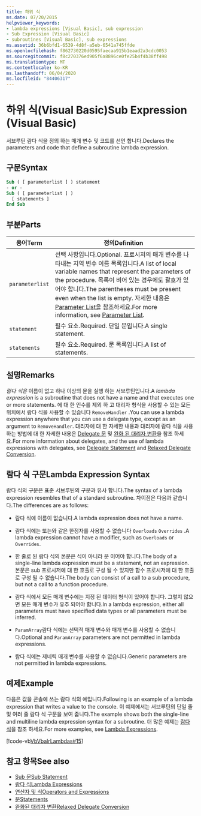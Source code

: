 ```yaml
---
title: 하위 식
ms.date: 07/20/2015
helpviewer_keywords:
- lambda expressions [Visual Basic], sub expression
- Sub Expression [Visual Basic]
- subroutines [Visual Basic], sub expressions
ms.assetid: 36b6bfd1-6539-4d8f-a5eb-6541a745ffde
ms.openlocfilehash: f862730220d0595faecaa915b1eaad2a3cdc0053
ms.sourcegitcommit: f8c270376ed905f6a8896ce0fe25b4f4b38ff498
ms.translationtype: MT
ms.contentlocale: ko-KR
ms.lasthandoff: 06/04/2020
ms.locfileid: "84406317"
---
```

# <a name="sub-expression-visual-basic"></a><span data-ttu-id="9852b-102">하위 식(Visual Basic)</span><span class="sxs-lookup"><span data-stu-id="9852b-102">Sub Expression (Visual Basic)</span></span>
<span data-ttu-id="9852b-103">서브루틴 람다 식을 정의 하는 매개 변수 및 코드를 선언 합니다.</span><span class="sxs-lookup"><span data-stu-id="9852b-103">Declares the parameters and code that define a subroutine lambda expression.</span></span>  
  
## <a name="syntax"></a><span data-ttu-id="9852b-104">구문</span><span class="sxs-lookup"><span data-stu-id="9852b-104">Syntax</span></span>  
  
```vb  
Sub ( [ parameterlist ] ) statement  
- or -  
Sub ( [ parameterlist ] )  
  [ statements ]  
End Sub  
```  
  
## <a name="parts"></a><span data-ttu-id="9852b-105">부분</span><span class="sxs-lookup"><span data-stu-id="9852b-105">Parts</span></span>  
  
|<span data-ttu-id="9852b-106">용어</span><span class="sxs-lookup"><span data-stu-id="9852b-106">Term</span></span>|<span data-ttu-id="9852b-107">정의</span><span class="sxs-lookup"><span data-stu-id="9852b-107">Definition</span></span>|  
|---|---|  
|`parameterlist`|<span data-ttu-id="9852b-108">선택 사항입니다.</span><span class="sxs-lookup"><span data-stu-id="9852b-108">Optional.</span></span> <span data-ttu-id="9852b-109">프로시저의 매개 변수를 나타내는 지역 변수 이름 목록입니다.</span><span class="sxs-lookup"><span data-stu-id="9852b-109">A list of local variable names that represent the parameters of the procedure.</span></span> <span data-ttu-id="9852b-110">목록이 비어 있는 경우에도 괄호가 있어야 합니다.</span><span class="sxs-lookup"><span data-stu-id="9852b-110">The parentheses must be present even when the list is empty.</span></span> <span data-ttu-id="9852b-111">자세한 내용은 [Parameter List](../statements/parameter-list.md)을 참조하세요.</span><span class="sxs-lookup"><span data-stu-id="9852b-111">For more information, see [Parameter List](../statements/parameter-list.md).</span></span>|  
|`statement`|<span data-ttu-id="9852b-112">필수 요소.</span><span class="sxs-lookup"><span data-stu-id="9852b-112">Required.</span></span> <span data-ttu-id="9852b-113">단일 문입니다.</span><span class="sxs-lookup"><span data-stu-id="9852b-113">A single statement.</span></span>|  
|`statements`|<span data-ttu-id="9852b-114">필수 요소.</span><span class="sxs-lookup"><span data-stu-id="9852b-114">Required.</span></span> <span data-ttu-id="9852b-115">문 목록입니다.</span><span class="sxs-lookup"><span data-stu-id="9852b-115">A list of statements.</span></span>|  
  
## <a name="remarks"></a><span data-ttu-id="9852b-116">설명</span><span class="sxs-lookup"><span data-stu-id="9852b-116">Remarks</span></span>  
 <span data-ttu-id="9852b-117">*람다 식은* 이름이 없고 하나 이상의 문을 실행 하는 서브루틴입니다.</span><span class="sxs-lookup"><span data-stu-id="9852b-117">A *lambda expression* is a subroutine that does not have a name and that executes one or more statements.</span></span> <span data-ttu-id="9852b-118">에 대 한 인수를 제외 하 고 대리자 형식을 사용할 수 있는 모든 위치에서 람다 식을 사용할 수 있습니다 `RemoveHandler` .</span><span class="sxs-lookup"><span data-stu-id="9852b-118">You can use a lambda expression anywhere that you can use a delegate type, except as an argument to `RemoveHandler`.</span></span> <span data-ttu-id="9852b-119">대리자에 대 한 자세한 내용과 대리자에 람다 식을 사용 하는 방법에 대 한 자세한 내용은 [Delegate 문](../statements/delegate-statement.md) 및 [완화 된 대리자 변환](../../programming-guide/language-features/delegates/relaxed-delegate-conversion.md)을 참조 하세요.</span><span class="sxs-lookup"><span data-stu-id="9852b-119">For more information about delegates, and the use of lambda expressions with delegates, see [Delegate Statement](../statements/delegate-statement.md) and [Relaxed Delegate Conversion](../../programming-guide/language-features/delegates/relaxed-delegate-conversion.md).</span></span>  
  
## <a name="lambda-expression-syntax"></a><span data-ttu-id="9852b-120">람다 식 구문</span><span class="sxs-lookup"><span data-stu-id="9852b-120">Lambda Expression Syntax</span></span>  
 <span data-ttu-id="9852b-121">람다 식의 구문은 표준 서브루틴의 구문과 유사 합니다.</span><span class="sxs-lookup"><span data-stu-id="9852b-121">The syntax of a lambda expression resembles that of a standard subroutine.</span></span> <span data-ttu-id="9852b-122">차이점은 다음과 같습니다.</span><span class="sxs-lookup"><span data-stu-id="9852b-122">The differences are as follows:</span></span>  
  
- <span data-ttu-id="9852b-123">람다 식에 이름이 없습니다.</span><span class="sxs-lookup"><span data-stu-id="9852b-123">A lambda expression does not have a name.</span></span>  
  
- <span data-ttu-id="9852b-124">람다 식에는 또는와 같은 한정자를 사용할 수 없습니다 `Overloads` `Overrides` .</span><span class="sxs-lookup"><span data-stu-id="9852b-124">A lambda expression cannot have a modifier, such as `Overloads` or `Overrides`.</span></span>  
  
- <span data-ttu-id="9852b-125">한 줄로 된 람다 식의 본문은 식이 아니라 문 이어야 합니다.</span><span class="sxs-lookup"><span data-stu-id="9852b-125">The body of a single-line lambda expression must be a statement, not an expression.</span></span> <span data-ttu-id="9852b-126">본문은 sub 프로시저에 대 한 호출로 구성 될 수 있지만 함수 프로시저에 대 한 호출로 구성 될 수 없습니다.</span><span class="sxs-lookup"><span data-stu-id="9852b-126">The body can consist of a call to a sub procedure, but not a call to a function procedure.</span></span>  
  
- <span data-ttu-id="9852b-127">람다 식에서 모든 매개 변수에는 지정 된 데이터 형식이 있어야 합니다. 그렇지 않으면 모든 매개 변수가 유추 되어야 합니다.</span><span class="sxs-lookup"><span data-stu-id="9852b-127">In a lambda expression, either all parameters must have specified data types or all parameters must be inferred.</span></span>  
  
- <span data-ttu-id="9852b-128">`ParamArray`람다 식에는 선택적 매개 변수와 매개 변수를 사용할 수 없습니다.</span><span class="sxs-lookup"><span data-stu-id="9852b-128">Optional and `ParamArray` parameters are not permitted in lambda expressions.</span></span>  
  
- <span data-ttu-id="9852b-129">람다 식에는 제네릭 매개 변수를 사용할 수 없습니다.</span><span class="sxs-lookup"><span data-stu-id="9852b-129">Generic parameters are not permitted in lambda expressions.</span></span>  
  
## <a name="example"></a><span data-ttu-id="9852b-130">예제</span><span class="sxs-lookup"><span data-stu-id="9852b-130">Example</span></span>  
 <span data-ttu-id="9852b-131">다음은 값을 콘솔에 쓰는 람다 식의 예입니다.</span><span class="sxs-lookup"><span data-stu-id="9852b-131">Following is an example of a lambda expression that writes a value to the console.</span></span> <span data-ttu-id="9852b-132">이 예제에서는 서브루틴의 단일 줄 및 여러 줄 람다 식 구문을 보여 줍니다.</span><span class="sxs-lookup"><span data-stu-id="9852b-132">The example shows both the single-line and multiline lambda expression syntax for a subroutine.</span></span> <span data-ttu-id="9852b-133">더 많은 예제는 [람다 식](../../programming-guide/language-features/procedures/lambda-expressions.md)을 참조 하세요.</span><span class="sxs-lookup"><span data-stu-id="9852b-133">For more examples, see [Lambda Expressions](../../programming-guide/language-features/procedures/lambda-expressions.md).</span></span>  
  
 [!code-vb[VbVbalrLambdas#15](~/samples/snippets/visualbasic/VS_Snippets_VBCSharp/VbVbalrLambdas/VB/Class1.vb#15)]  
  
## <a name="see-also"></a><span data-ttu-id="9852b-134">참고 항목</span><span class="sxs-lookup"><span data-stu-id="9852b-134">See also</span></span>

- [<span data-ttu-id="9852b-135">Sub 문</span><span class="sxs-lookup"><span data-stu-id="9852b-135">Sub Statement</span></span>](../statements/sub-statement.md)
- [<span data-ttu-id="9852b-136">람다 식</span><span class="sxs-lookup"><span data-stu-id="9852b-136">Lambda Expressions</span></span>](../../programming-guide/language-features/procedures/lambda-expressions.md)
- [<span data-ttu-id="9852b-137">연산자 및 식</span><span class="sxs-lookup"><span data-stu-id="9852b-137">Operators and Expressions</span></span>](../../programming-guide/language-features/operators-and-expressions/index.md)
- [<span data-ttu-id="9852b-138">문</span><span class="sxs-lookup"><span data-stu-id="9852b-138">Statements</span></span>](../../programming-guide/language-features/statements.md)
- [<span data-ttu-id="9852b-139">완화된 대리자 변환</span><span class="sxs-lookup"><span data-stu-id="9852b-139">Relaxed Delegate Conversion</span></span>](../../programming-guide/language-features/delegates/relaxed-delegate-conversion.md)
